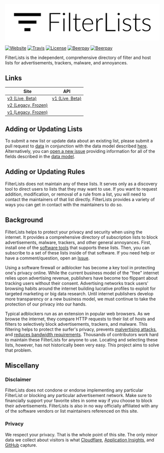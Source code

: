 ![FilterLists](https://github.com/collinbarrett/FilterLists/blob/master/imgs/logo_filterlists.png)

[![Website](https://img.shields.io/website-up-down-green-red/http/shields.io.svg)](https://filterlists.com/)
[![Travis](https://img.shields.io/travis/collinbarrett/FilterLists.svg?label=travis&branch=master)](https://travis-ci.org/collinbarrett/FilterLists)
[![License](https://img.shields.io/badge/License-MIT-green.svg)](https://github.com/collinbarrett/FilterLists/blob/master/LICENSE)
[![Beerpay](https://beerpay.io/collinbarrett/FilterLists/badge.svg?style=beer-square)](https://beerpay.io/collinbarrett/FilterLists)
[![Beerpay](https://beerpay.io/collinbarrett/FilterLists/make-wish.svg?style=flat-square)](https://beerpay.io/collinbarrett/FilterLists?focus=wish)

FilterLists is the independent, comprehensive directory of filter and host lists for advertisements, trackers, malware, and annoyances.

## Links
| Site                                                | API                                                            |
| --------------------------------------------------- | -------------------------------------------------------------- |
| [v3 (Live, Beta)](https://filterlists.com/)         | [v1 (Live, Beta)](https://filterlists.com/api/docs/index.html) |
| [v2 (Legacy, Frozen)](https://v2.filterlists.com/)  |                                                                |
| [v1 (Legacy, Frozen)](https://v1.filterlists.com/)  |                                                                |

## Adding or Updating Lists

To submit a new list or update data about an existing list, please submit a pull request to [data](https://github.com/collinbarrett/FilterLists/tree/master/data) in conjunction with the data model described [here](https://github.com/collinbarrett/FilterLists/wiki/Data-Model_sidebar). Alternatively, you can [open a new issue](https://github.com/collinbarrett/FilterLists/issues/new) providing information for all of the fields described in the [data model](https://github.com/collinbarrett/FilterLists/wiki/Data-Model_sidebar).

## Adding or Updating Rules

FilterLists does not maintain any of these lists. It serves only as a discovery tool to direct users to lists that they may want to use. If you want to request addition, modification, or removal of a rule from a list, you will need to contact the maintainers of that list directly. FilterLists provides a variety of ways you can get in contact with the maintainers to do so.

## Background

FilterLists helps to protect your privacy and security when using the internet. It provides a comprehensive directory of subscription lists to block advertisements, malware, trackers, and other general annoyances. First, install one of the [software tools](https://github.com/collinbarrett/FilterLists/blob/master/data/Software.json) that supports these lists. Then, you can subscribe to a set of these lists inside of that software. If you need help or have a comment/question, open an [Issue](https://github.com/collinbarrett/FilterLists/issues).

Using a software firewall or adblocker has become a key tool in protecting one's privacy online. While the current business model of the "free" internet relies upon advertising revenue, publishers have become too flippant about tracking users without their consent. Advertising networks track users' browsing habits around the internet building lucrative profiles to exploit for targeted marketing or big data research. Until internet publishers develop more transparency or a new business model, we must continue to take the protection of our privacy into our hands.

Typical adblockers run as an extension in popular web browsers. As we browse the internet, they compare HTTP requests to their list of hosts and filters to selectively block advertisements, trackers, and malware. This filtering helps to protect the surfer's privacy, prevents [malvertising attacks](http://www.wired.com/insights/2014/11/malvertising-is-cybercriminals-latest-sweet-spot/ "Why Malvertising Is Cybercriminals' Latest Sweet Spot - Wired"), and [reduces bandwidth requirements](http://venturebeat.com/2015/07/08/blocking-ads-can-cut-network-traffic-25-to-40-study-shows/ "Blocking Ads Can Cut Network Traffic 25% to 40%, Study Shows - VentureBeat"). Thousands of contributors work hard to maintain these FilterLists for anyone to use. Locating and selecting these lists, however, has not historically been very easy. This project aims to solve that problem.

## Miscellany

### Disclaimer

FilterLists does not condone or endorse implementing any particular FilterList or blocking any particular advertisement network. Make sure to financially support your favorite sites in some way if you choose to block their advertisements. FilterLists is also in no way officially affiliated with any of the software vendors or list maintainers referenced on this site.

### Privacy

We respect your privacy. That is the whole point of this site. The only minor data we collect about visitors is what [Cloudflare](https://www.cloudflare.com/analytics/), [Application Insights](https://docs.microsoft.com/en-us/azure/application-insights/app-insights-data-retention-privacy), and [GitHub](https://help.github.com/articles/github-privacy-statement/) capture.